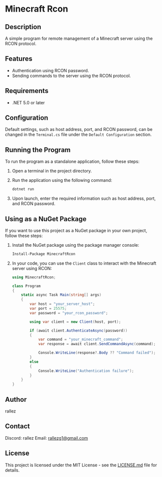 # Minecraft Rcon

## Description
A simple program for remote management of a Minecraft server using the RCON protocol.

## Features
- Authentication using RCON password.
- Sending commands to the server using the RCON protocol.

## Requirements
- .NET 5.0 or later

## Configuration
Default settings, such as host address, port, and RCON password, can be changed in the `Terminal.cs` file under the `Default Configuration` section.

## Running the Program
To run the program as a standalone application, follow these steps:

1. Open a terminal in the project directory.
2. Run the application using the following command:
    ```bash
    dotnet run
    ```

3. Upon launch, enter the required information such as host address, port, and RCON password.

## Using as a NuGet Package
If you want to use this project as a NuGet package in your own project, follow these steps:

1. Install the NuGet package using the package manager console:
    ```bash
    Install-Package MinecraftRcon
    ```

2. In your code, you can use the `Client` class to interact with the Minecraft server using RCON:
    ```csharp
    using MinecraftRcon;

    class Program
    {
        static async Task Main(string[] args)
        {
            var host = "your_server_host";
            var port = 25575;
            var password = "your_rcon_password";

            using var client = new Client(host, port);

            if (await client.AuthenticateAsync(password))
            {
                var command = "your_minecraft_command";
                var response = await client.SendCommandAsync(command);

                Console.WriteLine(response?.Body ?? "Command failed");
            }
            else
            {
                Console.WriteLine("Authentication failure");
            }
        }
    }
    ```

## Author
rallez

## Contact
Discord: rallez
Email: rallezg1@gmail.com

## License
This project is licensed under the MIT License - see the [LICENSE.md](LICENSE.md) file for details.
